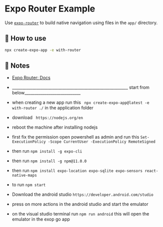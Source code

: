 # Expo Router Example

Use [`expo-router`](https://docs.expo.dev/router/introduction/) to build native navigation using files in the `app/` directory.

## 🚀 How to use

```sh
npx create-expo-app -e with-router
```

## 📝 Notes

- [Expo Router: Docs](https://docs.expo.dev/router/introduction/)
- __________________________________________________________ start from below____________________________
- when creating a new app run this ``` npx create-expo-app@latest -e with-router ./``` in the application folder
- download ``` https://nodejs.org/en```
- reboot the machine after installing nodejs
- first fix the permission open powershell as admin and run this ```Set-ExecutionPolicy -Scope CurrentUser -ExecutionPolicy RemoteSigned```
- then run ```npm install -g expo-cli```
- then run ```npm install -g npm@11.0.0```
- then run ```npm install expo-location expo-sqlite expo-sensors react-native-maps```
- to run ```npm start```

- Download the android studio ```https://developer.android.com/studio```
- press on more actions in the android studio and start the emulator
- on the visual studio terminal run ```npm run android``` this will open the emulator in the exop go app
